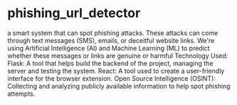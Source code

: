 # phishing_url_detector
a smart system that can spot phishing attacks. These attacks can come through text messages (SMS), emails, or deceitful website links. We're using Artificial Intelligence (AI) and Machine Learning (ML) to predict whether these messages or links are genuine or harmful
Technology Used:
Flask: A tool that helps build the backend of the project, managing the server and testing the system.
React: A tool used to create a user-friendly interface for the browser extension.
Open Source Intelligence (OSINT): Collecting and analyzing publicly available information to help spot phishing attempts.
